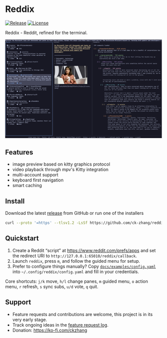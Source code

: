 # Reddix

[![Release](https://img.shields.io/github/v/release/ck-zhang/reddix?style=flat-square)](https://github.com/ck-zhang/reddix/releases/latest)
[![License](https://img.shields.io/badge/license-MIT-blue.svg?style=flat-square)](LICENSE)

Reddix - Reddit, refined for the terminal.

![Reddix UI](docs/assets/reddix-ui-preview.png)

## Features

- image preview based on kitty graphics protocol
- video playback through mpv's Kitty integration
- multi-account support
- keyboard first navigation
- smart caching

## Install

Download the latest [release](https://github.com/ck-zhang/reddix/releases/latest) from GitHub or run one of the installers

```sh
curl --proto '=https' --tlsv1.2 -LsSf https://github.com/ck-zhang/reddix/releases/latest/download/reddix-installer.sh | sh
```

## Quickstart
1. Create a Reddit “script” at https://www.reddit.com/prefs/apps and set the redirect URI to `http://127.0.0.1:65010/reddix/callback`.
2. Launch `reddix`, press `m`, and follow the guided menu for setup.
3. Prefer to configure things manually? Copy [`docs/examples/config.yaml`](docs/examples/config.yaml) into `~/.config/reddix/config.yaml` and fill in your credentials.

Core shortcuts: `j/k` move, `h/l` change panes, `m` guided menu, `o` action menu, `r` refresh, `s` sync subs, `u/d` vote, `q` quit.

## Support
- Feature requests and contributions are welcome, this project is in its very early stage.
- Track ongoing ideas in the [feature request log](docs/feature-requests.md).
- Donation: https://ko-fi.com/ckzhang

